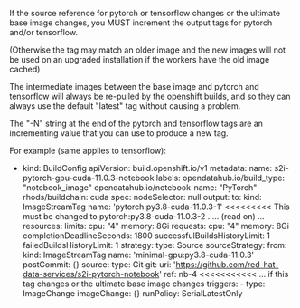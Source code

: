 If the source reference for pytorch or tensorflow changes
or the ultimate base image changes, you MUST increment the output
tags for pytorch and/or tensorflow.

(Otherwise the tag may match an older image and the new images will not be used on an
upgraded installation if the workers have the old image cached)

The intermediate images between the base image and pytorch and tensorflow will always be
re-pulled by the openshift builds, and so they can always use the default "latest" tag
without causing a problem.

The "-N" string at the end of the pytorch and tensorflow tags are an incrementing
value that you can use to produce a new tag.

For example (same applies to tensorflow):

- kind: BuildConfig
  apiVersion: build.openshift.io/v1
  metadata:
    name: s2i-pytorch-gpu-cuda-11.0.3-notebook
    labels:
      opendatahub.io/build_type: "notebook_image"
      opendatahub.io/notebook-name: "PyTorch"
      rhods/buildchain: cuda
  spec:
    nodeSelector: null
    output:
      to:
        kind: ImageStreamTag
        name: 'pytorch:py3.8-cuda-11.0.3-1'   <<<<<<<<< This must be changed to pytorch:py3.8-cuda-11.0.3-2 ..... (read on) ...
    resources:
      limits:
        cpu: "4"
        memory: 8Gi
      requests:
        cpu: "4"
        memory: 8Gi
    completionDeadlineSeconds: 1800
    successfulBuildsHistoryLimit: 1
    failedBuildsHistoryLimit: 1
    strategy:
      type: Source
      sourceStrategy:
        from:
          kind: ImageStreamTag
          name: 'minimal-gpu:py3.8-cuda-11.0.3'
    postCommit: {}
    source:
      type: Git
      git:
        uri: 'https://github.com/red-hat-data-services/s2i-pytorch-notebook'
        ref: nb-4                                                                <<<<<<<<<<< ... if this tag changes or the ultimate base image changes
    triggers:
      - type: ImageChange
        imageChange: {}
    runPolicy: SerialLatestOnly

